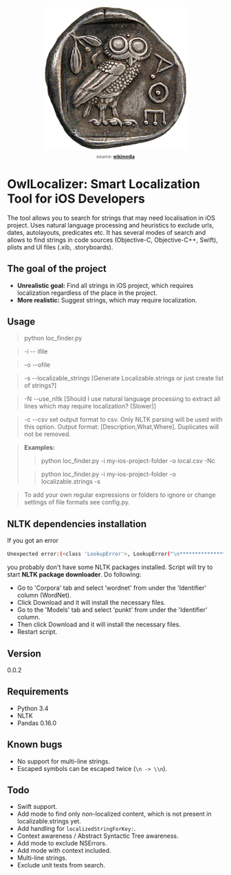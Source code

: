 <h3 align="center">
<img src="owl.png" alt="OwlLocalizer: Smart Localization Tool for iOS Developers" />
<br><font size="-3" color="gray">source: <a href="https://upload.wikimedia.org/wikipedia/commons/4/4d/Tetradrachm_Athens_450_reverse_CdM_Paris-transparent.png">wikimedia</a></font>
</h3>


OwlLocalizer: Smart Localization Tool for iOS Developers
============

The tool allows you to search for strings that may need localisation in iOS project. Uses natural language processing and heuristics to exclude urls, dates, autolayouts, predicates etc. It has several modes of search and allows to find strings in code sources (Objective-C, Objective-C++, Swift), plists and UI files (.xib, .storyboards).

## The goal of the project
* **Unrealistic goal:** Find all strings in iOS project, which requires localization regardless of the place in the project.
* **More realistic:** Suggest strings, which may require localization.

## Usage


 >python loc_finder.py 

> -i -- ifile <inputfile> 

> -o --ofile <outputfile> 

> -s --localizable_strings [Generate Localizable.strings or just create list of strings?]

> -N --use_nltk [Should I use natural language processing to extract all lines which may require localization? (Slower)]

> -c --csv set output format to csv. Only NLTK parsing will be used with this option. Output format: [Description,What,Where]. Duplicates will not be removed.

> **Examples:** 
>> python loc_finder.py -i my-ios-project-folder -o local.csv -Nc
>
>> python loc_finder.py -i my-ios-project-folder -o localizable.strings -s

> To add your own regular expressions or folders to ignore or change settings of file formats see config.py.

## NLTK dependencies installation

If you got an error

```bash
Unexpected error:(<class 'LookupError'>, LookupError("\n**********************************************************************\n  Resource 'tokenizers/punkt/PY3/english.pickle' not found.\n  Please use the NLTK Downloader to obtain the resource:  >>>\n  nltk.download()\n  Searched in:\n    - '/Users/gigaset/nltk_data'\n    - '/usr/share/nltk_data'\n    - '/usr/local/share/nltk_data'\n    - '/usr/lib/nltk_data'\n    - '/usr/local/lib/nltk_data'\n    - ''\n**********************************************************************",), <traceback object at 0x1084fc408>)
```
you probably don't have some NLTK packages installed. Script will try to start **NLTK package downloader**. Do following:
* Go to 'Corpora' tab and select 'wordnet' from under the 'Identifier' column (WordNet).
* Click Download and it will install the necessary files.
* Go to the 'Models' tab and select 'punkt' from under the 'Identifier' column.
* Then click Download and it will install the necessary files.
* Restart script. 

## Version
0.0.2

## Requirements

* Python 3.4
* NLTK
* Pandas 0.16.0

## Known bugs

* No support for multi-line strings.
* Escaped symbols can be escaped twice (``` \n -> \\n ```). 

## Todo

* Swift support.
* Add mode to find only non-localized content, which is not present in localizable.strings yet. 
* Add handling for ```localizedStringForKey:```.
* Context awareness / Abstract Syntactic Tree awareness.
* Add mode to exclude NSErrors.
* Add mode with context included.
* Multi-line strings.
* Exclude unit tests from search.
